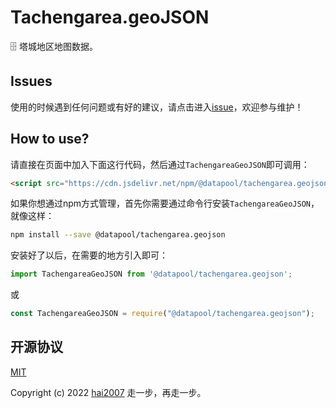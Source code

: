 # Tachengarea.geoJSON
🗄️ 塔城地区地图数据。

## Issues
使用的时候遇到任何问题或有好的建议，请点击进入[issue](https://github.com/hai2007/datapool/issues)，欢迎参与维护！

## How to use?

请直接在页面中加入下面这行代码，然后通过```TachengareaGeoJSON```即可调用：

```html
<script src="https://cdn.jsdelivr.net/npm/@datapool/tachengarea.geojson@1"></script>
```

如果你想通过npm方式管理，首先你需要通过命令行安装``````TachengareaGeoJSON``````，就像这样：

```bash
npm install --save @datapool/tachengarea.geojson
```

安装好了以后，在需要的地方引入即可：

```js
import TachengareaGeoJSON from '@datapool/tachengarea.geojson';
```

或

```js
const TachengareaGeoJSON = require("@datapool/tachengarea.geojson");
```

开源协议
---------------------------------------
[MIT](https://github.com/hai2007/datapool/blob/master/LICENSE)

Copyright (c) 2022 [hai2007](https://hai2007.gitee.io/sweethome/) 走一步，再走一步。
